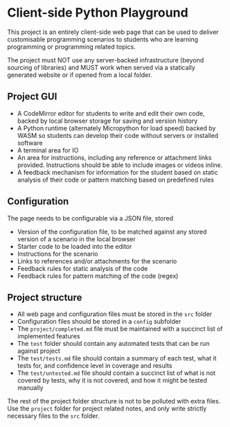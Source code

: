 # Client-side Python Playground

This project is an entirely client-side web page that can be used to deliver
customisable programming scenarios to students who are learning programming
or programming related topics.

The project must NOT use any server-backed infrastructure (beyond sourcing of libraries) and MUST
work when served via a statically generated website or if opened from a local folder.

## Project GUI

- A CodeMirror editor for students to write and edit their own code, backed by local browser storage for saving and version history
- A Python runtime (alternately Micropython for load speed) backed by WASM so students can develop their code without servers or installed software
- A terminal area for IO
- An area for instructions, including any reference or attachment links provided. Instructions should be able to include images or videos inline.
- A feedback mechanism for information for the student based on static analysis of their code or pattern matching based on predefined rules

## Configuration

The page needs to be configurable via a JSON file, stored

- Version of the configuration file, to be matched against any stored version of a scenario in the local browser
- Starter code to be loaded into the editor
- Instructions for the scenario
- Links to references and/or attachments for the scenario
- Feedback rules for static analysis of the code
- Feedback rules for pattern matching of the code (regex)

## Project structure

- All web page and configuration files must be stored in the `src` folder
- Configuration files should be stored in a `config` subfolder
- The `project/completed.md` file must be maintained with a succinct list of implemented features
- The `test` folder should contain any automated tests that can be run against project
- The `test/tests.md` file should contain a summary of each test, what it tests for, and confidence level in coverage and results
- The `test/untested.md` file should contain a succinct list of what is not covered by tests, why it is not covered, and how it might be tested manually

The rest of the project folder structure is not to be polluted with extra files. Use the `project` folder for project related
notes, and only write strictly necessary files to the `src` folder.